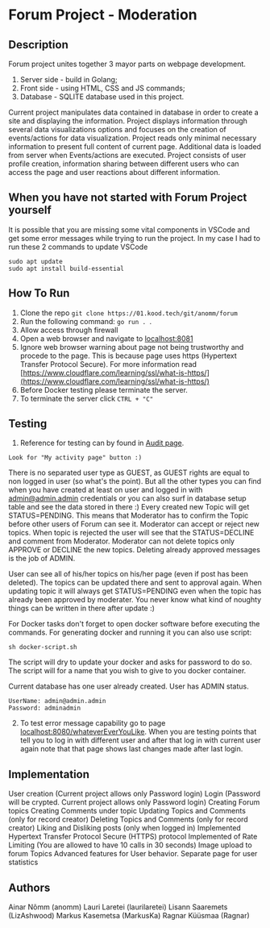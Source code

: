 # Forum Project - Moderation

## Description
Forum project unites together 3 mayor parts on webpage development.
1. Server side - build in Golang;
2. Front side - using HTML, CSS and JS commands;
3. Database - SQLITE database used in this project.

Current project manipulates data contained in database in order to create a site and displaying the information.
Project displays information through several data visualizations options and focuses on the creation of events/actions for data visualization.
Project reads only minimal necessary information to present full content of current page. Additional data is loaded from server when Events/actions are executed.
Project consists of user profile creation, information sharing between different users who can access the page and user reactions about different information.

## When you have not started with Forum Project yourself
It is possible that you are missing some vital components in VSCode and get some error messages while trying to run the project.
In my case I had to run these 2 commands to update VSCode
```
sudo apt update
sudo apt install build-essential
```


## How To Run
1. Clone the repo ```git clone https://01.kood.tech/git/anomm/forum```
2. Run the following command: ```go run . ```.
3. Allow access through firewall
4. Open a web browser and navigate to [localhost:8081](https://localhost:8081)
5. Ignore web browser warning about page not being trustworthy and procede to the page. This is because page uses https (Hypertext Transfer Protocol Secure). For more information read [https://www.cloudflare.com/learning/ssl/what-is-https/](https://www.cloudflare.com/learning/ssl/what-is-https/)
6. Before Docker testing please terminate the server.
7. To terminate the server click ```CTRL + "C"```

## Testing
1. Reference for testing can by found in [Audit page](https://01.kood.tech/git/root/public/src/branch/master/subjects/forum/moderation/audit.md). 
```
Look for "My activity page" button :)
```

There is no separated user type as GUEST, as GUEST rights are equal to non logged in user (so what's the point). But all the other types you can find when you have created at least on user and logged in with admin@admin.admin credentials or you can also surf in database setup table and see the data stored in there :)
Every created new Topic will get STATUS=PENDING. This means that Moderator has to confirm the Topic before other users of Forum can see it.
Moderator can accept or reject new topics. When topic is rejected the user will see that the STATUS=DECLINE and comment from Moderator. Moderator can not delete topics only APPROVE or DECLINE the new topics. Deleting already approved messages is the job of ADMIN.

User can see all of his/her topics on his/her page (even if post has been deleted). The topics can be updated there and sent to approval again. When updating topic it will always get STATUS=PENDING even when the topic has already been approved by moderater. You never know what kind of noughty things can be written in there after update :) 

For Docker tasks don't forget to open docker software before executing the commands. For generating docker and running it you can also use script:
```
sh docker-script.sh
```
The script will dry to update your docker and asks for password to do so.
The script will for a name that you wish to give to you docker container.

Current database has one user already created. User has ADMIN status.
```
UserName: admin@admin.admin
Password: adminadmin
```

2. To test error message capability go to page [localhost:8080/whateverEverYouLike](http://localhost:8080/ThisIsCompletelyDifferentThanYouExpected). 
When you are testing points that tell you to log in with different user and after that log in with current user again note that that page shows last changes made after last login.

## Implementation
User creation (Current project allows only Password login)
Login (Password will be crypted. Current project allows only Password login)
Creating Forum topics
Creating Comments under topic
Updating Topics and Comments (only for record creator) 
Deleting Topics and Comments (only for record creator)
Liking and Disliking posts (only when logged in)
Implemented Hypertext Transfer Protocol Secure (HTTPS) protocol 
Implemented of Rate Limiting (You are allowed to have 10 calls in 30 seconds)
Image upload to forum Topics
Advanced features for User behavior. Separate page for user statistics

## Authors
Ainar Nõmm (anomm)
Lauri Laretei (laurilaretei)
Lisann Saaremets (LizAshwood)
Markus Kasemetsa (MarkusKa)
Ragnar Küüsmaa (Ragnar)
